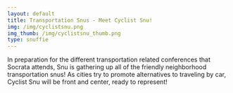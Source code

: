```yaml
---
layout: default
title: Transportation Snus - Meet Cyclist Snu!
img: /img/cyclistsnu.png
img_thumb: /img/cyclistsnu_thumb.png
type: snuffie
---
```


In preparation for the different transportation related conferences that Socrata attends, Snu is gathering up all of the friendly neighborhood transportation snus! As cities try to promote alternatives to traveling by car, Cyclist Snu will be front and center, ready to represent!
